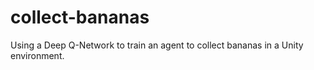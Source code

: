 # collect-bananas
Using a Deep Q-Network to train an agent to collect bananas in a Unity environment.
